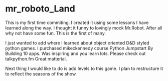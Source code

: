 # mr_roboto_Land




This is my first time commiting. I created it using some lessons I have learned along the way. I thought it funny to lovingly mock Mr.Robot. After all why not have some fun. This is the first of many.  

I just wanted to add where I learned about object oriented D&D styled python games. I purchased mikeckennedy course Python Jumpstart By Building 10 apps. Was inspiring and you learn lots. 
Please check out talkpython.fm Great matterial. 



Next thing I would like to do is add levels to this game. I plan to restructure it to reflect the seasons of the show.
